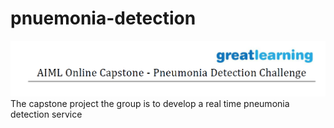 # pnuemonia-detection
<img src="greatleaning.png" alt="Alt text" title="">
The capstone project the group is to develop a real time pneumonia detection service
